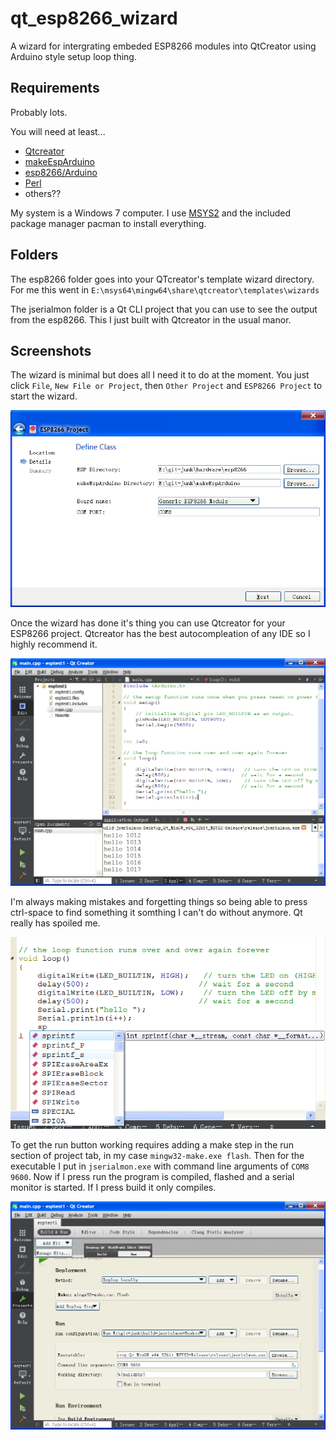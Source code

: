 # qt_esp8266_wizard
A wizard for intergrating embeded ESP8266 modules into QtCreator using Arduino style setup loop thing.


## Requirements

Probably lots.

You will need at least...

* [Qtcreator](https://en.wikipedia.org/wiki/Qt_Creator)
* [makeEspArduino](https://github.com/plerup/makeEspArduino)
* [esp8266/Arduino](https://github.com/esp8266/Arduino)
* [Perl](https://en.wikipedia.org/wiki/Perl)
* others??

My system is a Windows 7 computer. I use [MSYS2](http://www.msys2.org/) and the included package manager pacman to install everything.

## Folders

The esp8266 folder goes into your QTcreator's template wizard directory. For me this went in `E:\msys64\mingw64\share\qtcreator\templates\wizards`

The jserialmon folder is a Qt CLI project that you can use to see the output from the esp8266. This I just built with Qtcreator in the usual manor.

## Screenshots

The wizard is minimal but does all I need it to do at the moment. You just click `File`, `New File or Project`, then `Other Project` and `ESP8266 Project` to start the wizard.

![](8266wizard.png)

Once the wizard has done it's thing you can use Qtcreator for your ESP8266 project. Qtcreator has the best autocompleation of any IDE so I highly recommend it.

![](esp8266-console.png)

I'm always making mistakes and forgetting things so being able to press ctrl-space to find something it somthing I can't do without anymore. Qt really has spoiled me.

![](autocompleate.png)

To get the run button working requires adding a make step in the run section of project tab, in my case `mingw32-make.exe flash`. Then for the executable I put in `jserialmon.exe` with command line arguments of `COM8 9600`. Now if I press run the program is compiled, flashed and a serial monitor is started. If I press build it only compiles.

![](eps8266-flash-and-sermon-setup.png)
